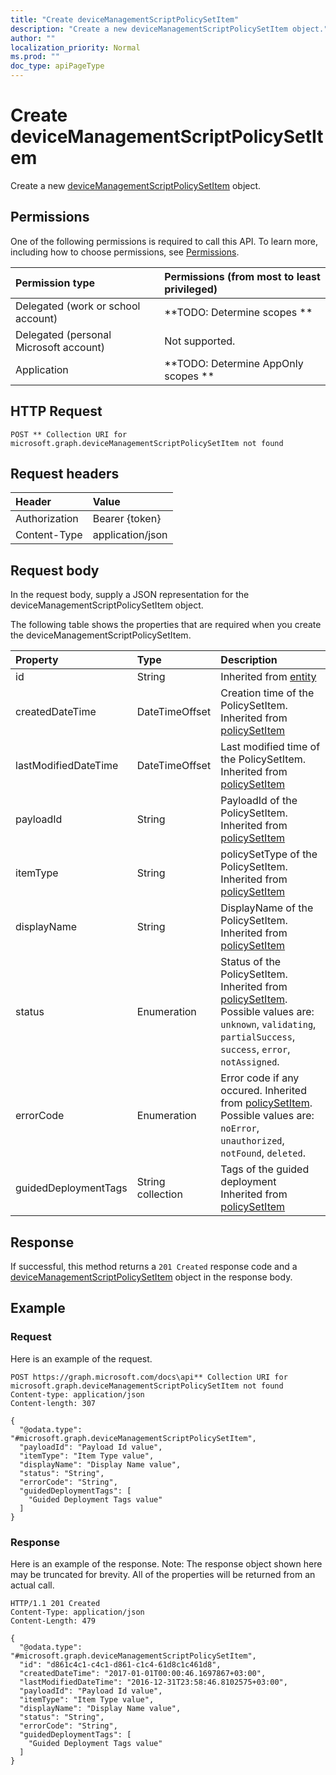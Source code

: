 ```yaml
---
title: "Create deviceManagementScriptPolicySetItem"
description: "Create a new deviceManagementScriptPolicySetItem object."
author: ""
localization_priority: Normal
ms.prod: ""
doc_type: apiPageType
---
```


# Create deviceManagementScriptPolicySetItem

Create a new [deviceManagementScriptPolicySetItem](../resources/devicemanagementscriptpolicysetitem.md) object.

## Permissions
One of the following permissions is required to call this API. To learn more, including how to choose permissions, see [Permissions](/concepts/permissions-reference.md).

|Permission type|Permissions (from most to least privileged)|
|:---|:---|
|Delegated (work or school account)|**TODO: Determine scopes **|
|Delegated (personal Microsoft account)|Not supported.|
|Application|**TODO: Determine AppOnly scopes **|

## HTTP Request
<!-- {
  "blockType": "ignored"
}
-->
``` http
POST ** Collection URI for microsoft.graph.deviceManagementScriptPolicySetItem not found
```

## Request headers
|Header|Value|
|:---|:---|
|Authorization|Bearer {token}|
|Content-Type|application/json|

## Request body
In the request body, supply a JSON representation for the deviceManagementScriptPolicySetItem object.

The following table shows the properties that are required when you create the deviceManagementScriptPolicySetItem.

|Property|Type|Description|
|:---|:---|:---|
|id|String| Inherited from [entity](../resources/entity.md)|
|createdDateTime|DateTimeOffset|Creation time of the PolicySetItem. Inherited from [policySetItem](../resources/policySetItem.md)|
|lastModifiedDateTime|DateTimeOffset|Last modified time of the PolicySetItem. Inherited from [policySetItem](../resources/policySetItem.md)|
|payloadId|String|PayloadId of the PolicySetItem. Inherited from [policySetItem](../resources/policySetItem.md)|
|itemType|String|policySetType of the PolicySetItem. Inherited from [policySetItem](../resources/policySetItem.md)|
|displayName|String|DisplayName of the PolicySetItem. Inherited from [policySetItem](../resources/policySetItem.md)|
|status|Enumeration|Status of the PolicySetItem. Inherited from [policySetItem](../resources/policySetItem.md). Possible values are: `unknown`, `validating`, `partialSuccess`, `success`, `error`, `notAssigned`.|
|errorCode|Enumeration|Error code if any occured. Inherited from [policySetItem](../resources/policySetItem.md). Possible values are: `noError`, `unauthorized`, `notFound`, `deleted`.|
|guidedDeploymentTags|String collection|Tags of the guided deployment Inherited from [policySetItem](../resources/policySetItem.md)|



## Response
If successful, this method returns a `201 Created` response code and a [deviceManagementScriptPolicySetItem](../resources/devicemanagementscriptpolicysetitem.md) object in the response body.

## Example

### Request
Here is an example of the request.
<!-- {
  "blockType": "request",
  "name": "create_devicemanagementscriptpolicysetitem_from_"
}
-->
``` http
POST https://graph.microsoft.com/docs\api** Collection URI for microsoft.graph.deviceManagementScriptPolicySetItem not found
Content-type: application/json
Content-length: 307

{
  "@odata.type": "#microsoft.graph.deviceManagementScriptPolicySetItem",
  "payloadId": "Payload Id value",
  "itemType": "Item Type value",
  "displayName": "Display Name value",
  "status": "String",
  "errorCode": "String",
  "guidedDeploymentTags": [
    "Guided Deployment Tags value"
  ]
}
```

### Response
Here is an example of the response. Note: The response object shown here may be truncated for brevity. All of the properties will be returned from an actual call.
<!-- {
  "blockType": "response",
  "truncated": true,
  "@odata.type": "microsoft.graph.devicemanagementscriptpolicysetitem"
}
-->
``` http
HTTP/1.1 201 Created
Content-Type: application/json
Content-Length: 479

{
  "@odata.type": "#microsoft.graph.deviceManagementScriptPolicySetItem",
  "id": "d861c4c1-c4c1-d861-c1c4-61d8c1c461d8",
  "createdDateTime": "2017-01-01T00:00:46.1697867+03:00",
  "lastModifiedDateTime": "2016-12-31T23:58:46.8102575+03:00",
  "payloadId": "Payload Id value",
  "itemType": "Item Type value",
  "displayName": "Display Name value",
  "status": "String",
  "errorCode": "String",
  "guidedDeploymentTags": [
    "Guided Deployment Tags value"
  ]
}
```

